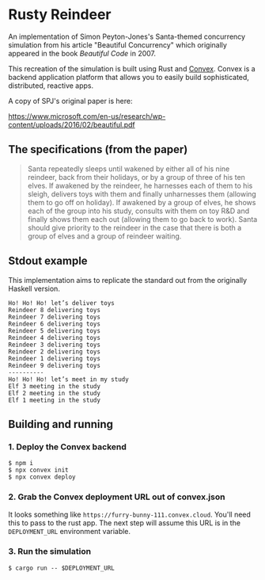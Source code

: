 # Rusty Reindeer

An implementation of Simon Peyton-Jones's Santa-themed concurrency simulation
from his article "Beautiful Concurrency" which originally appeared in the book
_Beautiful Code_ in 2007.

This recreation of the simulation is built using Rust and
[Convex](https://convex.dev). Convex is a backend application platform that
allows you to easily build sophisticated, distributed, reactive apps.

A copy of SPJ's original paper is here:

https://www.microsoft.com/en-us/research/wp-content/uploads/2016/02/beautiful.pdf

## The specifications (from the paper)

> Santa repeatedly sleeps until wakened by either all of his nine reindeer, back
> from their holidays, or by a group of three of his ten elves. If awakened by
> the reindeer, he harnesses each of them to his sleigh, delivers toys with them
> and finally unharnesses them (allowing them to go off on holiday). If awakened
> by a group of elves, he shows each of the group into his study, consults with
> them on toy R&D and finally shows them each out (allowing them to go back to
> work). Santa should give priority to the reindeer in the case that there is
> both a group of elves and a group of reindeer waiting.

## Stdout example

This implementation aims to replicate the standard out from the originally
Haskell version.

    Ho! Ho! Ho! let’s deliver toys
    Reindeer 8 delivering toys
    Reindeer 7 delivering toys
    Reindeer 6 delivering toys
    Reindeer 5 delivering toys
    Reindeer 4 delivering toys
    Reindeer 3 delivering toys
    Reindeer 2 delivering toys
    Reindeer 1 delivering toys
    Reindeer 9 delivering toys
    ----------
    Ho! Ho! Ho! let’s meet in my study
    Elf 3 meeting in the study
    Elf 2 meeting in the study
    Elf 1 meeting in the study

## Building and running

### 1. Deploy the Convex backend

    $ npm i
    $ npx convex init
    $ npx convex deploy

### 2. Grab the Convex deployment URL out of convex.json

It looks something like `https://furry-bunny-111.convex.cloud`. You'll need this
to pass to the rust app. The next step will assume this URL is in the
`DEPLOYMENT_URL` environment variable.

### 3. Run the simulation

    $ cargo run -- $DEPLOYMENT_URL
